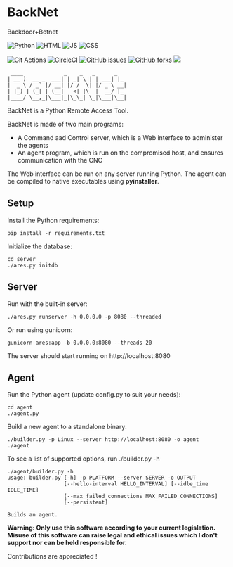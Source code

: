 # BackNet
Backdoor+Botnet


![Python](https://alibahaari.github.io/Badge/Python.png)  ![HTML](https://alibahaari.github.io/Badge/HTML.png)   ![JS](https://alibahaari.github.io/Badge/CSS.png)    ![CSS](https://alibahaari.github.io/Badge/JavaScript.png)

![Git Actions](https://github.com/kaiiyer/backnet/workflows/Git%20Actions/badge.svg)
[![CircleCI](https://circleci.com/gh/kaiiyer/backnet/tree/master.svg?style=svg)](https://circleci.com/gh/kaiiyer/backnet/tree/master)
<a href="https://github.com/kaiiyer/backnet/issues"><img alt="GitHub issues" src="https://img.shields.io/github/issues/kaiiyer/backnet"></a>
<a href="https://github.com/kaiiyer/backnet/network"><img alt="GitHub forks" src="https://img.shields.io/github/forks/kaiiyer/backnet"></a>
<a href="https://github.com/kaiiyer/backnet/graphs/contributors" alt="Contributors">
<img src="https://img.shields.io/github/contributors/kaiiyer/backnet" /></a>
```
 ____             _    _   _      _   
| __ )  __ _  ___| | _| \ | | ___| |_ 
|  _ \ / _` |/ __| |/ /  \| |/ _ \ __|
| |_) | (_| | (__|   <| |\  |  __/ |_ 
|____/ \__,_|\___|_|\_\_| \_|\___|\__|

```

BackNet is a Python Remote Access Tool.

BackNet is made of two main programs:

- A Command aad Control server, which is a Web interface to administer the agents
- An agent program, which is run on the compromised host, and ensures communication with the CNC

The Web interface can be run on any server running Python. The agent can be compiled to native executables using **pyinstaller**.

## Setup

Install the Python requirements:

```
pip install -r requirements.txt
```

Initialize the database:

```
cd server
./ares.py initdb
```

## Server

Run with the built-in server:

```
./ares.py runserver -h 0.0.0.0 -p 8080 --threaded
```

Or run using gunicorn:

```
gunicorn ares:app -b 0.0.0.0:8080 --threads 20
```

The server should start running on http://localhost:8080

## Agent

Run the Python agent (update config.py to suit your needs):

```
cd agent
./agent.py
```

Build a new agent to a standalone binary:

```
./builder.py -p Linux --server http://localhost:8080 -o agent
./agent
``` 

To see a list of supported options, run ./builder.py -h

```
./agent/builder.py -h
usage: builder.py [-h] -p PLATFORM --server SERVER -o OUTPUT
                  [--hello-interval HELLO_INTERVAL] [--idle_time IDLE_TIME]
                  [--max_failed_connections MAX_FAILED_CONNECTIONS]
                  [--persistent]

Builds an agent.

```
__Warning: Only use this software according to your current legislation. Misuse of this software can raise legal and ethical issues which I don't support nor can be held responsible for.__

Contributions are appreciated !
